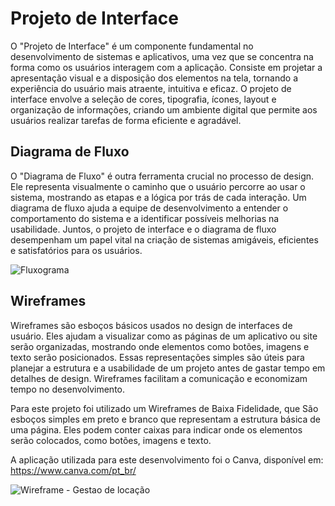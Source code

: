# Projeto de Interface

O "Projeto de Interface" é um componente fundamental no desenvolvimento de sistemas e aplicativos, uma vez que se concentra na forma como os usuários interagem com a aplicação. Consiste em projetar a apresentação visual e a disposição dos elementos na tela, tornando a experiência do usuário mais atraente, intuitiva e eficaz. O projeto de interface envolve a seleção de cores, tipografia, ícones, layout e organização de informações, criando um ambiente digital que permite aos usuários realizar tarefas de forma eficiente e agradável. 

## Diagrama de Fluxo

O "Diagrama de Fluxo" é outra ferramenta crucial no processo de design. Ele representa visualmente o caminho que o usuário percorre ao usar o sistema, mostrando as etapas e a lógica por trás de cada interação. Um diagrama de fluxo ajuda a equipe de desenvolvimento a entender o comportamento do sistema e a identificar possíveis melhorias na usabilidade. Juntos, o projeto de interface e o diagrama de fluxo desempenham um papel vital na criação de sistemas amigáveis, eficientes e satisfatórios para os usuários.

![Fluxograma](https://github.com/ICEI-PUC-Minas-PMV-ADS/gestao-locacoes/assets/90798113/454b4249-f568-4dd9-9e42-bfed7ba89d20)

## Wireframes

Wireframes são esboços básicos usados no design de interfaces de usuário. Eles ajudam a visualizar como as páginas de um aplicativo ou site serão organizadas, mostrando onde elementos como botões, imagens e texto serão posicionados. Essas representações simples são úteis para planejar a estrutura e a usabilidade de um projeto antes de gastar tempo em detalhes de design. Wireframes facilitam a comunicação e economizam tempo no desenvolvimento.

Para este projeto foi utilizado um Wireframes de Baixa Fidelidade, que São esboços simples em preto e branco que representam a estrutura básica de uma página. Eles podem conter caixas para indicar onde os elementos serão colocados, como botões, imagens e texto.

A aplicação utilizada para este desenvolvimento foi o Canva, disponível em: https://www.canva.com/pt_br/

![Wireframe - Gestao de locação](https://github.com/ICEI-PUC-Minas-PMV-ADS/gestao-locacoes/assets/128554958/a948a4bb-3139-4dc4-a814-d7378f12c5e5)
